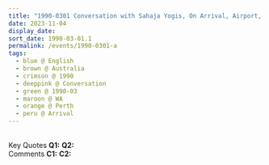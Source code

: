 ```yaml
---
title: "1990-0301 Conversation with Sahaja Yogis, On Arrival, Airport, Perth, WA, Australia"
date: 2023-11-04
display_date: 
sort_date: 1990-03-01.1
permalink: /events/1990-0301-a
tags:
  - blue @ English
  - brown @ Australia
  - crimson @ 1990
  - deeppink @ Conversation
  - green @ 1990-03
  - maroon @ WA
  - orange @ Perth
  - peru @ Arrival
---
```


<br>

<wave-list>
  <list-title color="DarkSeaGreen" width="55">Key Quotes</list-title>
  <list-item color="BlanchedAlmond" width="280"><b>Q1:</b> <i></i></list-item>
  <list-item color="Lavender" width="280"><b>Q2:</b> <i></i></list-item>
</wave-list>

<br>

<wave-list>
  <list-title color="DarkSeaGreen" width="55">Comments</list-title>
  <list-item color="BlanchedAlmond" width="280"><b>C1:</b> <i></i></list-item>
  <list-item color="Lavender" width="280"><b>C2:</b> <i></i></list-item>
</wave-list>